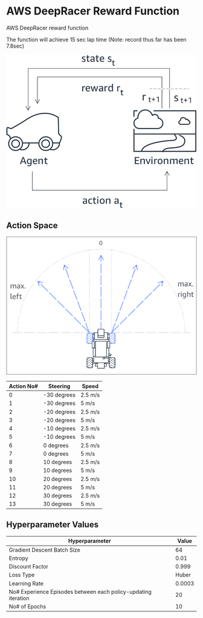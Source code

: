 # AWS DeepRacer Reward Function
AWS DeepRacer reward function

The function will achieve 15 sec lap time (Note: record thus far has been 7.8sec)

![Alt text](./docs/agent_environment.png)

## Action Space

![Alt text](./docs/action_space.png)

| Action No# | Steering     | Speed   |
|------------|--------------|---------|
| 0          |  -30 degrees | 2.5 m/s |
| 1          |  -30 degrees |   5 m/s |
| 2          |  -20 degrees | 2.5 m/s |
| 3          |  -20 degrees |   5 m/s |
| 4          |  -10 degrees | 2.5 m/s |
| 5          |  -10 degrees |   5 m/s |
| 6          |    0 degrees | 2.5 m/s |
| 7          |    0 degrees |   5 m/s |
| 8          |   10 degrees | 2.5 m/s |
| 9          |   10 degrees |   5 m/s |
| 10         |   20 degrees | 2.5 m/s |
| 11         |   20 degrees |   5 m/s |
| 12         |   30 degrees | 2.5 m/s |
| 13         |   30 degrees |   5 m/s |

## Hyperparameter Values

| Hyperparameter                                                 | Value |
|----------------------------------------------------------------|-------|
| Gradient Descent Batch Size                                    | 64    |
| Entropy                                                        | 0.01  |
| Discount Factor                                                | 0.999 |
| Loss Type                                                      | Huber |
| Learning Rate                                                  | 0.0003|
| No# Experience Episodes between each policy-updating iteration | 20    |
| No# of Epochs                                                  | 10    |

